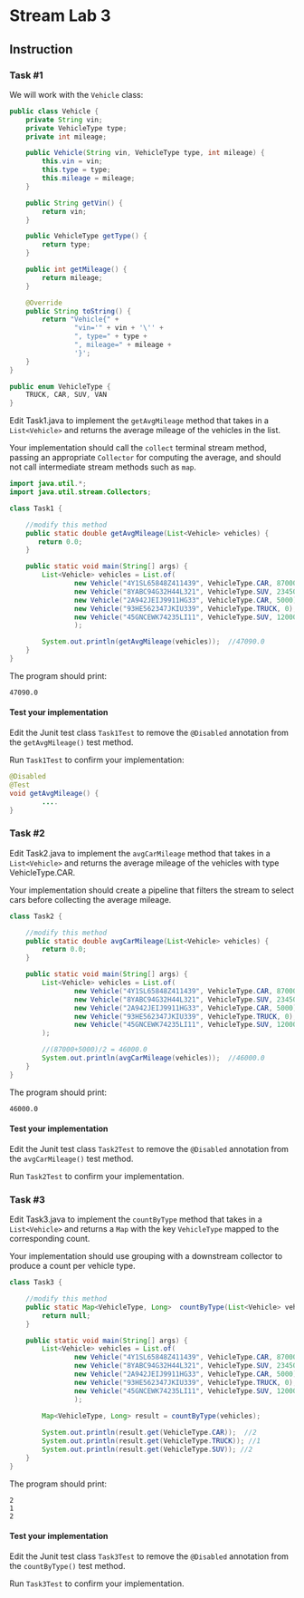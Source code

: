 # Stream Lab 3 

## Instruction


### Task #1

We will work with the `Vehicle` class:

```java
public class Vehicle {
    private String vin;
    private VehicleType type;
    private int mileage;

    public Vehicle(String vin, VehicleType type, int mileage) {
        this.vin = vin;
        this.type = type;
        this.mileage = mileage;
    }

    public String getVin() {
        return vin;
    }

    public VehicleType getType() {
        return type;
    }

    public int getMileage() {
        return mileage;
    }

    @Override
    public String toString() {
        return "Vehicle{" +
                "vin='" + vin + '\'' +
                ", type=" + type +
                ", mileage=" + mileage +
                '}';
    }
}

public enum VehicleType {
    TRUCK, CAR, SUV, VAN
}
```


Edit Task1.java to implement the  `getAvgMileage` method that takes in a `List<Vehicle>`
and returns the average mileage of the vehicles in the list.   

Your implementation should call the `collect` terminal stream method, passing
an appropriate `Collector` for computing the average, and
should not call intermediate stream methods such as `map`.

```java
import java.util.*;
import java.util.stream.Collectors;

class Task1 {

    //modify this method
    public static double getAvgMileage(List<Vehicle> vehicles) {
       return 0.0;
    }

    public static void main(String[] args) {
        List<Vehicle> vehicles = List.of(
                new Vehicle("4Y1SL65848Z411439", VehicleType.CAR, 87000),
                new Vehicle("8YABC94G32H44L321", VehicleType.SUV, 23450),
                new Vehicle("2A942JEIJ9911HG33", VehicleType.CAR, 5000),
                new Vehicle("93HE562347JKIU339", VehicleType.TRUCK, 0),
                new Vehicle("45GNCEWK74235LI11", VehicleType.SUV, 120000)
                );

        System.out.println(getAvgMileage(vehicles));  //47090.0
    }
}
```

The program should print:

```text
47090.0
```

#### Test your implementation

Edit the Junit test class `Task1Test` to remove the `@Disabled`
annotation from the `getAvgMileage()` test method.  

Run `Task1Test` to confirm your implementation:

```java
@Disabled
@Test
void getAvgMileage() {
        ....
}
```


### Task #2

Edit Task2.java to implement the  `avgCarMileage` method that takes in a `List<Vehicle>`
and returns the average mileage of the vehicles with type VehicleType.CAR.

Your implementation should create a pipeline that filters the stream to
select cars before collecting the average mileage.

```java
class Task2 {

    //modify this method
    public static double avgCarMileage(List<Vehicle> vehicles) {
        return 0.0;
    }

    public static void main(String[] args) {
        List<Vehicle> vehicles = List.of(
                new Vehicle("4Y1SL65848Z411439", VehicleType.CAR, 87000),
                new Vehicle("8YABC94G32H44L321", VehicleType.SUV, 23450),
                new Vehicle("2A942JEIJ9911HG33", VehicleType.CAR, 5000),
                new Vehicle("93HE562347JKIU339", VehicleType.TRUCK, 0),
                new Vehicle("45GNCEWK74235LI11", VehicleType.SUV, 120000)
        );

        //(87000+5000)/2 = 46000.0
        System.out.println(avgCarMileage(vehicles));  //46000.0
    }
}
```

The program should print:

```text
46000.0
```

#### Test your implementation

Edit the Junit test class `Task2Test` to remove the `@Disabled`
annotation from the `avgCarMileage()` test method.

Run `Task2Test` to confirm your implementation.

### Task #3

Edit Task3.java to implement the  `countByType` method that takes in a `List<Vehicle>`
and returns a `Map` with the key `VehicleType` mapped to the corresponding count.

Your implementation should use grouping with a downstream collector to produce a count
per vehicle type.

```java
class Task3 {

    //modify this method
    public static Map<VehicleType, Long>  countByType(List<Vehicle> vehicles) {
        return null;
    }

    public static void main(String[] args) {
        List<Vehicle> vehicles = List.of(
                new Vehicle("4Y1SL65848Z411439", VehicleType.CAR, 87000),
                new Vehicle("8YABC94G32H44L321", VehicleType.SUV, 23450),
                new Vehicle("2A942JEIJ9911HG33", VehicleType.CAR, 5000),
                new Vehicle("93HE562347JKIU339", VehicleType.TRUCK, 0),
                new Vehicle("45GNCEWK74235LI11", VehicleType.SUV, 120000)
                );

        Map<VehicleType, Long> result = countByType(vehicles);
        
        System.out.println(result.get(VehicleType.CAR));  //2
        System.out.println(result.get(VehicleType.TRUCK)); //1
        System.out.println(result.get(VehicleType.SUV)); //2
    }
}
```

The program should print:

```text
2
1
2
```

#### Test your implementation

Edit the Junit test class `Task3Test` to remove the `@Disabled`
annotation from the `countByType()` test method.

Run `Task3Test` to confirm your implementation.
